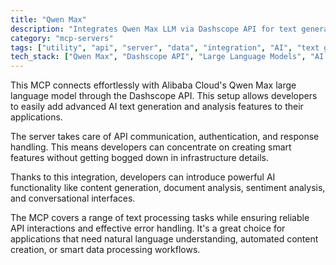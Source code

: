 ```yaml
---
title: "Qwen Max"
description: "Integrates Qwen Max LLM via Dashscope API for text generation and AI-powered analysis in applications."
category: "mcp-servers"
tags: ["utility", "api", "server", "data", "integration", "AI", "text generation", "NLP", "sentiment analysis", "document analysis"]
tech_stack: ["Qwen Max", "Dashscope API", "Large Language Models", "AI Text Generation", "Natural Language Processing", "Alibaba Cloud"]
---
```


This MCP connects effortlessly with Alibaba Cloud's Qwen Max large language model through the Dashscope API. This setup allows developers to easily add advanced AI text generation and analysis features to their applications.

The server takes care of API communication, authentication, and response handling. This means developers can concentrate on creating smart features without getting bogged down in infrastructure details.

Thanks to this integration, developers can introduce powerful AI functionality like content generation, document analysis, sentiment analysis, and conversational interfaces.

The MCP covers a range of text processing tasks while ensuring reliable API interactions and effective error handling. It's a great choice for applications that need natural language understanding, automated content creation, or smart data processing workflows.